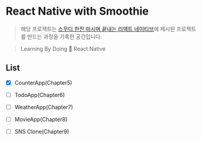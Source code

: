 # React Native with Smoothie

> 해당 프로젝트는 [스무디 한잔 마시며 끝내는 리액트 네이티브](http://www.yes24.com/Product/Goods/82895471)에 제시된 프로젝트를 만드는 과정을 기록한 공간입니다.

> Learning By Doing 🚀 React Native

## List

- [x] CounterApp(Chapter5)

- [ ] TodoApp(Chapter6)

- [ ] WeatherApp(Chapter7)

- [ ] MovieApp(Chapter8)

- [ ] SNS Clone(Chapter9)
